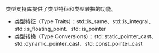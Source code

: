 ﻿类型支持库提供了类型特征和类型转换的功能。

+ 类型特征（Type Traits）：std::is_same、std::is_integral、std::is_floating_point、std::is_pointer
+ 类型转换（Type Conversions）：std::static_pointer_cast、std::dynamic_pointer_cast、std::const_pointer_cast
